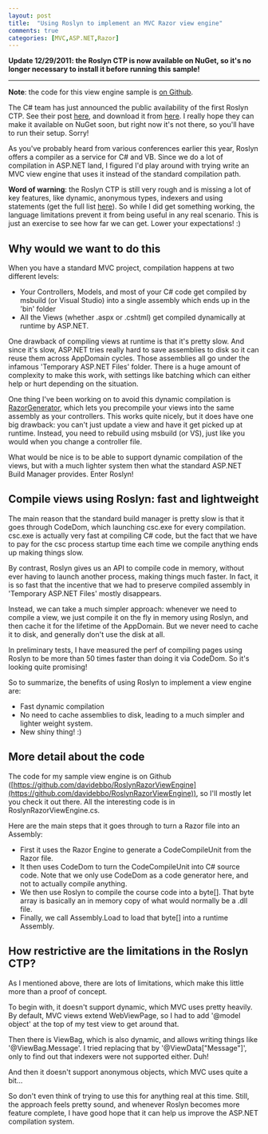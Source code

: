```yaml
---
layout: post
title:  "Using Roslyn to implement an MVC Razor view engine"
comments: true
categories: [MVC,ASP.NET,Razor]
---
```



**Update 12/29/2011: the Roslyn CTP is now available on NuGet, so it's no longer necessary to install it before running this sample!**

****

**Note**: the code for this view engine sample is [on Github](https://github.com/davidebbo/RoslynRazorViewEngine).

The C# team has just announced the public availability of the first Roslyn CTP. See their post [here](http://blogs.msdn.com/b/visualstudio/archive/2011/10/19/introducing-the-microsoft-roslyn-ctp.aspx), and download it from [here](http://www.microsoft.com/download/en/details.aspx?id=27746&amp;utm_source=feedburner&amp;utm_medium=twitter&amp;utm_campaign=Feed%3A+MicrosoftDownloadCenter+%28Microsoft+Download+Center%29#tm). I really hope they can make it available on NuGet soon, but right now it's not there, so you'll have to run their setup. Sorry!

As you've probably heard from various conferences earlier this year, Roslyn offers a compiler as a service for C# and VB. Since we do a lot of compilation in ASP.NET land, I figured I'd play around with trying write an MVC view engine that uses it instead of the standard compilation path.

**Word of warning**: the Roslyn CTP is still very rough and is missing a lot of key features, like dynamic, anonymous types, indexers and using statements (get the full list [here](http://social.msdn.microsoft.com/Forums/en-US/roslyn/thread/f5adeaf0-49d0-42dc-861b-0f6ffd731825)). So while I did get something working, the language limitations prevent it from being useful in any real scenario. This is just an exercise to see how far we can get. Lower your expectations! :)

## Why would we want to do this

When you have a standard MVC project, compilation happens at two different levels:

- Your Controllers, Models, and most of your C# code get compiled by msbuild (or Visual Studio) into a single assembly which ends up in the 'bin' folder  
- All the Views (whether .aspx or .cshtml) get compiled dynamically at runtime by ASP.NET.


One drawback of compiling views at runtime is that it's pretty slow. And since it's slow, ASP.NET tries really hard to save assemblies to disk so it can reuse them across AppDomain cycles. Those assemblies all go under the infamous 'Temporary ASP.NET Files' folder. There is a huge amount of complexity to make this work, with settings like batching which can either help or hurt depending on the situation.

One thing I've been working on to avoid this dynamic compilation is [RazorGenerator](http://razorgenerator.codeplex.com/), which lets you precompile your views into the same assembly as your controllers. This works quite nicely, but it does have one big drawback: you can't just update a view and have it get picked up at runtime. Instead, you need to rebuild using msbuild (or VS), just like you would when you change a controller file.

What would be nice is to be able to support dynamic compilation of the views, but with a much lighter system then what the standard ASP.NET Build Manager provides. Enter Roslyn!

## Compile views using Roslyn: fast and lightweight

The main reason that the standard build manager is pretty slow is that it goes through CodeDom, which launching csc.exe for every compilation. csc.exe is actually very fast at compiling C# code, but the fact that we have to pay for the csc process startup time each time we compile anything ends up making things slow.

By contrast, Roslyn gives us an API to compile code in memory, without ever having to launch another process, making things much faster. In fact, it is so fast that the incentive that we had to preserve compiled assembly in 'Temporary ASP.NET Files' mostly disappears.

Instead, we can take a much simpler approach: whenever we need to compile a view, we just compile it on the fly in memory using Roslyn, and then cache it for the lifetime of the AppDomain. But we never need to cache it to disk, and generally don't use the disk at all.

In preliminary tests, I have measured the perf of compiling pages using Roslyn to be more than 50 times faster than doing it via CodeDom. So it's looking quite promising!

So to summarize, the benefits of using Roslyn to implement a view engine are:

- Fast dynamic compilation  
- No need to cache assemblies to disk, leading to a much simpler and lighter weight system. 
- New shiny thing! :)




## More detail about the code

The code for my sample view engine is on Github ([https://github.com/davidebbo/RoslynRazorViewEngine](https://github.com/davidebbo/RoslynRazorViewEngine)), so I'll mostly let you check it out there. All the interesting code is in RoslynRazorViewEngine.cs.

Here are the main steps that it goes through to turn a Razor file into an Assembly:
- First it uses the Razor Engine to generate a CodeCompileUnit from the Razor file.
- It then uses CodeDom to turn the CodeCompileUnit into C# source code. Note that we only use CodeDom as a code generator here, and not to actually compile anything.
- We then use Roslyn to compile the course code into a byte[]. That byte array is basically an in memory copy of what would normally be a .dll file.
- Finally, we call Assembly.Load to load that byte[] into a runtime Assembly.

## How restrictive are the limitations in the Roslyn CTP?

As I mentioned above, there are lots of limitations, which make this little more than a proof of concept.

To begin with, it doesn't support dynamic, which MVC uses pretty heavily. By default, MVC views extend WebViewPage<dynamic>, so I had to add '@model object' at the top of my test view to get around that.

Then there is ViewBag, which is also dynamic, and allows writing things like '@ViewBag.Message'. I tried replacing that by '@ViewData["Message"]', only to find out that indexers were not supported either. Duh!

And then it doesn't support anonymous objects, which MVC uses quite a bit...

So don't even think of trying to use this for anything real at this time. Still, the approach feels pretty sound, and whenever Roslyn becomes more feature complete, I have good hope that it can help us improve the ASP.NET compilation system.

